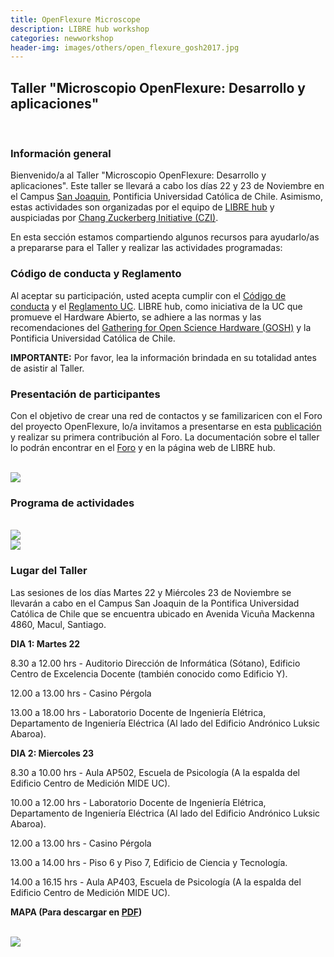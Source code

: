 ```yaml
---
title: OpenFlexure Microscope
description: LIBRE hub workshop
categories: newworkshop
header-img: images/others/open_flexure_gosh2017.jpg
---
```

<!--
## OpenFlexure Microscope: Development and Application

<br>
<img src="{{site.baseurl}}/images/others/open_flexure_gosh2017.jpg" data-action="zoom">
<br>

#### Overview
Apply now to participate in our in-person workshop to assemble and use a 3D printed motorized OpenFlexure microscope for slide scanning bioimaging experiments for your lab!

- DATE: 22 & 23 Nov 2022
- PLACE: San Joaquin Campus, Pontificia Universidad Catolica de Chile (Santiago, Chile)
- REGISTRATION [HERE](https://docs.google.com/forms/d/e/1FAIpQLSf_9sOCSWtYf3g3kFogytVY7BQBDwVlXuxIc3t2ImaILsD0Zg/viewform)

Sponsored by Chang Zuckerberg Initiative

<br>
<img src="{{site.baseurl}}/images/others/OFM_workshop_afiche.jpg" data-action="zoom">
-->

## Taller "Microscopio OpenFlexure: Desarrollo y aplicaciones"

<br>

### Información general

Bienvenido/a al Taller "Microscopio OpenFlexure: Desarrollo y aplicaciones". Este taller se llevará a cabo los días 22 y 23 de Noviembre en el Campus [San Joaquin](https://www.uc.cl/universidad/nuestros-campus/san-joaquin/), Pontificia Universidad Católica de Chile. Asimismo, estas actividades son organizadas por el equipo de [LIBRE hub](https://librehub.github.io/people/) y auspiciadas por [Chang Zuckerberg Initiative (CZI)](https://chanzuckerberg.com/).

En esta sección estamos compartiendo algunos recursos para ayudarlo/as a prepararse para el Taller y realizar las actividades programadas: 

### Código de conducta y Reglamento

Al aceptar su participación, usted acepta cumplir con el [Código de conducta](https://openhardware.science/gosh-2017/gosh-code-of-conduct/) y el [Reglamento UC](https://www.ing.uc.cl/electrica/wp-content/uploads/2020/09/reglamento-laboratorio-de-fabricacin-de-ingeniera-elctrica-fablabv3.pdf). LIBRE hub, como iniciativa de la UC que promueve el Hardware Abierto, se adhiere a las normas y las recomendaciones del [Gathering for Open Science Hardware (GOSH)](https://openhardware.science/) y la Pontificia Universidad Católica de Chile.

**IMPORTANTE:** Por favor, lea la información brindada en su totalidad antes de asistir al Taller.

### Presentación de participantes

Con el objetivo de crear una red de contactos y se familizaricen con el Foro del proyecto OpenFlexure, lo/a invitamos a presentarse en esta [publicación](https://openflexure.discourse.group/t/taller-ofm-en-chile-libre-hub/1078) y realizar su primera contribución al Foro. La documentación sobre el taller lo podrán encontrar en el [Foro](https://openflexure.discourse.group/t/ofm-workshop-in-chile-libre-hub/1068/) y en la página web de LIBRE hub.

<br>
<img src="{{site.baseurl}}/images/others/OFM_forum.png" data-action="zoom">
<br>

### Programa de actividades
<br>
<img src="{{site.baseurl}}/images/others/dia1_actividades.png" data-action="zoom">
<br>
<img src="{{site.baseurl}}/images/others/dia2_actividades.png" data-action="zoom">
<br>

### Lugar del Taller

Las sesiones de los días Martes 22 y Miércoles 23 de Noviembre se llevarán a cabo en el Campus San Joaquin de la Pontifica Universidad Católica de Chile que se encuentra ubicado en Avenida Vicuña Mackenna 4860, Macul, Santiago.

**DIA 1: Martes 22**

8.30 a 12.00 hrs - Auditorio Dirección de Informática (Sótano), Edificio Centro de Excelencia Docente (también conocido como Edificio Y).

12.00 a 13.00 hrs - Casino Pérgola

13.00 a 18.00 hrs - Laboratorio Docente de Ingeniería Elétrica, Departamento de Ingeniería Eléctrica (Al lado del Edificio Andrónico Luksic Abaroa).

**DIA 2: Miercoles 23**

8.30 a 10.00 hrs - Aula AP502, Escuela de Psicología (A la espalda del Edificio Centro de Medición MIDE UC).

10.00 a 12.00 hrs - Laboratorio Docente de Ingeniería Elétrica, Departamento de Ingeniería Eléctrica (Al lado del Edificio Andrónico Luksic Abaroa).

12.00 a 13.00 hrs - Casino Pérgola

13.00 a 14.00 hrs - Piso 6 y Piso 7, Edificio de Ciencia y Tecnología.

14.00 a 16.15 hrs - Aula AP403, Escuela de Psicología (A la espalda del Edificio Centro de Medición MIDE UC). 

**MAPA (Para descargar en [PDF](https://vidauniversitaria.uc.cl/395-mapa-campussj-2022/file))**


<br>
<img src="{{site.baseurl}}/images/others/mapacampussj.jpg" data-action="zoom">
<br>
